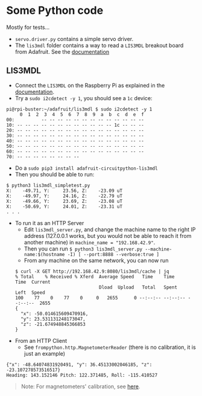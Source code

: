 # Some Python code
Mostly for tests...

- `servo.driver.py` contains a simple servo driver.
- The `lis3mdl` folder contains a way to read a `LIS3MDL` breakout board from Adafruit.
See the [documentation](https://learn.adafruit.com/lis3mdl-triple-axis-magnetometer?view=all)
  
## LIS3MDL
- Connect the `LIS3MDL` on the Raspberry Pi as explained in the [documentation](https://learn.adafruit.com/lis3mdl-triple-axis-magnetometer?view=all#python-computer-wiring-3052085-3).
- Try a `sudo i2cdetect -y 1`, you should see a `1c` device:
```
pi@rpi-buster:~/adafruit/lis3mdl $ sudo i2cdetect -y 1
     0  1  2  3  4  5  6  7  8  9  a  b  c  d  e  f
00:          -- -- -- -- -- -- -- -- -- -- -- -- -- 
10: -- -- -- -- -- -- -- -- -- -- -- -- 1c -- -- -- 
20: -- -- -- -- -- -- -- -- -- -- -- -- -- -- -- -- 
30: -- -- -- -- -- -- -- -- -- -- -- -- -- -- -- -- 
40: -- -- -- -- -- -- -- -- -- -- -- -- -- -- -- -- 
50: -- -- -- -- -- -- -- -- -- -- -- -- -- -- -- -- 
60: -- -- -- -- -- -- -- -- -- -- -- -- -- -- -- -- 
70: -- -- -- -- -- -- -- --                         
```
- Do a `sudo pip3 install adafruit-circuitpython-lis3mdl`
- Then you should be able to run:
```
$ python3 lis3mdl_simpletest.py 
X:    -49.71, Y:     23.56, Z:    -23.09 uT
X:    -49.97, Y:     24.16, Z:    -22.79 uT
X:    -49.66, Y:     23.69, Z:    -23.08 uT
X:    -50.69, Y:     24.01, Z:    -23.31 uT
. . .
```
- To run it as an HTTP Server
    - Edit `lis3mdl_server.py`, and change the machine name to the right IP address (127.0.0.1 works, but you would not be able to reach it from another machine)
    in `machine_name = "192.168.42.9"`.
    - Then you can run `$ python3 lis3mdl_server.py --machine-name:$(hostname -I) [ --port:8888 --verbose:true ]`
    - From any machine on the same network, you can now run
    ```
  $ curl -X GET http://192.168.42.9:8080/lis3mdl/cache | jq
    % Total    % Received % Xferd  Average Speed   Time    Time     Time  Current
                                   Dload  Upload   Total   Spent    Left  Speed
  100    77    0    77    0     0   2655      0 --:--:-- --:--:-- --:--:--  2655
  {
      "x": -50.014615609470916,
      "y": 23.531131248173047,
      "z": -21.674948845366853
  }
    ```
- From an HTTP Client
    - See `frompython.http.MagnetometerReader` (there is no calibration, it is just an example)
```
{"x": -48.64074831920491, "y": 36.45133002046185, "z": -23.107278573516517}
Heading: 143.152146 Pitch: 122.371485, Roll: -115.410527
```  

> Note: For magnetometers' calibration, see [here](../../../lsm303.calibration/README.md).
